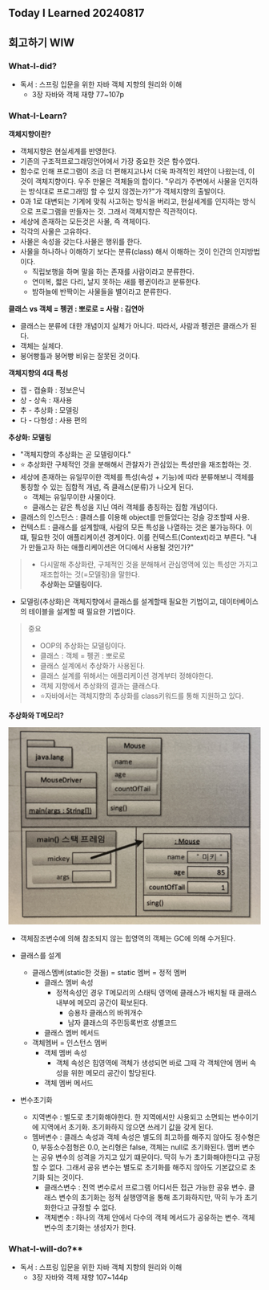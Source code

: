 Today I Learned 20240817
---

## 회고하기 WIW

### What-I-did?

- 독서 : 스프링 입문을 위한 자바 객체 지향의 원리와 이해
    - 3장 자바와 객체 재향 77~107p

### What-I-Learn?

**객체지향이란?**

- 객체지향은 현실세계를 반영한다.
- 기존의 구조적프로그래밍언어에서 가장 중요한 것은 함수였다.
- 함수로 인해 프로그램이 조금 더 편해지고나서 더욱 파격적인 제안이 나왔는데, 이것이 객체지향이다.
  우주 만물은 객체들의 합이다. "우리가 주변에서 사물을 인지하는 방식대로 프로그래밍 할 수 있지 않겠는가?"가 객체지향의 출발이다.
- 0과 1로 대변되는 기계에 맞춰 사고하는 방식을 버리고, 현실세계를 인지하는 방식으로 프로그램을 만들자는 것. 그래서 객체지향은 직관적이다.
- 세상에 존재하는 모든것은 사물, 즉 객체이다.
- 각각의 사물은 고유하다.
- 사물은 속성을 갖는다.사물은 행위를 한다.
- 사물을 하나하나 이해하기 보다는 분류(class) 해서 이해하는 것이 인간의 인지방법이다.
    - 직립보행을 하며 말을 하는 존재를 사람이라고 분류한다.
    - 연미복, 짧은 다리, 날지 못하는 새를 펭귄이라고 분류한다.
    - 밤하늘에 반짝이는 사물들을 별이라고 분류한다.

**클래스 vs 객체 = 펭귄 : 뽀로로 = 사람 : 김연아**

- 클래스는 분류에 대한 개념이지 실체가 아니다. 따라서, 사람과 펭귄은 클래스가 된다.
- 객체는 실체다.
- 붕어빵틀과 붕어빵 비유는 잘못된 것이다.

**객체지향의 4대 특성**

- 캡 - 캡슐화 : 정보은닉
- 상 - 상속 : 재사용
- 추 - 추상화 : 모델링
- 다 - 다형성 : 사용 편의

**추상화: 모델링**

- "객체지향의 추상화는 곧 모델링이다."
- ⭐️ 추상화란 구체적인 것을 분해해서 관찰자가 관심있는 특성만을 재조합하는 것.
- 세상에 존재하는 유일무이한 객체를 특성(속성 + 기능)에 따라 분류해보니 객체를 통칭할 수 있는 집합적 개념, 즉 클래스(분류)가 나오게 된다.
    - 객체는 유일무이한 사물이다.
    - 클래스는 같은 특성을 지닌 여러 객체를 총칭하는 집합 개념이다.
- 클래스의 인스턴스 : 클래스를 이용해 object를 만들었다는 겅슬 강조할때 사용.
- 컨텍스트 : 클래스를 설계할때, 사람의 모든 특성을 나열하는 것은 불가능하다. 이떄, 필요한 것이 애플리케이션 경계이다. 이를 컨텍스트(Context)라고 부른다. "내가 만들고자 하는 애플리케이션은 어디에서
  사용될 것인가?"

> - 다시말해 추상화란, 구체적인 것을 분해해서 관심영역에 있는 특성만 가지고 재조합하는 것(=모델링)을 말한다.<br>
    **추상화는 모델링이다.**

- 모델링(추상화)은 객체지향에서 클래스를 설계할때 필요한 기법이고, 데이터베이스의 테이블을 설계할 때 필요한 기법이다.

> 중요
>- OOP의 추상화는 모델링이다.
>- 클래스 : 객체 = 펭귄 : 뽀로로
>- 클래스 설계에서 추상화가 사용된다.
>- 클래스 설계를 위해서는 애플리케이션 경계부터 정해야한다.
>- 객체 지향에서 추상화의 결과는 클래스다.
>- ⭐️자바에서는 객체지향의 추상화를 class키워드를 통해 지원하고 있다.

**추상화와 T메모리?**

![dsfsdf](../../java/img/t_memory.jpg)

- 객체잠조변수에 의해 참조되지 않는 힙영역의 객체는 GC에 의해 수거된다.

- 클래스를 설계
    - 클래스멤버(static한 것들) = static 멤버 = 정적 멤버
        - 클래스 멤버 속성
            - 정적속성인 경우 T메모리의 스태틱 영역에 클래스가 배치될 때 클래스 내부에 메모리 공간이 확보된다.
                - 승용차 클래스의 바퀴개수
                - 남자 클래스의 주민등록번호 성별코드
        - 클래스 멤버 메서드
    - 객체멤버 = 인스턴스 멤버
        - 객체 멤버 속성
            - 객체 속성은 힙영역에 객체가 생성되면 바로 그때 각 객체안에 멤버 속성을 위한 메모리 공간이 할당된다.
        - 객체 멤버 메서드

- 변수초기화
    - 지역변수 : 별도로 초기화해야한다. 한 지역에서만 사용되고 소면되는 변수이기에 지역에서 초기화. 초기화하지 않으면 쓰레기 값을 갖게 된다.
    - 멤버변수 : 클래스 속성과 객체 속성은 별도의 최고하를 해주지 않아도 정수형은 0, 부동소수점형은 0.0, 논리형은 false, 객체는 null로 초기화된다. 멤버 변수는 공유 변수의 성격을 가지고 있기
      떄문이다. 딱히 누가 초기화해야한다고 규정할 수 없다. 그래서 공유 변수는 별도로 초기화를 해주지 않아도 기본값으로 초기화 되는 것이다.
        - 클래스변수 : 전역 변수로서 프로그램 어디서든 접근 가능한 공유 변수. 클래스 변수의 초기화는 정적 실행영역을 통해 초기화하지만, 딱히 누가 초기화한다고 규정할 수 없다.
        - 객체변수 : 하나의 객체 안에서 다수의 객체 메서드가 공유하는 변수. 객체변수의 초기화는 생성자가 한다.

### What-I-will-do?**

- 독서 : 스프링 입문을 위한 자바 객체 지향의 원리와 이해
    - 3장 자바와 객체 재향 107~144p